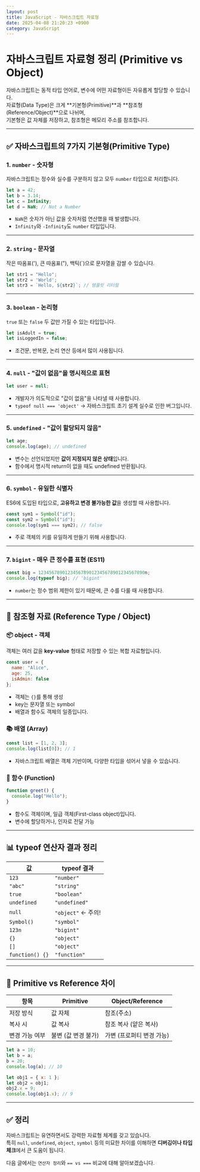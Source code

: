 ```yaml
---
layout: post
title: JavaScript - 자바스크립트 자료형
date: 2025-04-08 21:20:23 +0900
category: JavaScript
---
```

# 자바스크립트 자료형 정리 (Primitive vs Object)

자바스크립트는 동적 타입 언어로, 변수에 어떤 자료형이든 자유롭게 할당할 수 있습니다.  
자료형(Data Type)은 크게 **기본형(Primitive)**과 **참조형(Reference/Object)**으로 나뉘며,  
기본형은 값 자체를 저장하고, 참조형은 메모리 주소를 참조합니다.

---

## ✅ 자바스크립트의 7가지 기본형(Primitive Type)

### 1. `number` - 숫자형

자바스크립트는 정수와 실수를 구분하지 않고 모두 `number` 타입으로 처리합니다.

```js
let a = 42;
let b = 3.14;
let c = Infinity;
let d = NaN; // Not a Number
```

- `NaN`은 숫자가 아닌 값을 숫자처럼 연산했을 때 발생합니다.
- `Infinity`와 `-Infinity`도 `number` 타입입니다.

---

### 2. `string` - 문자열

작은 따옴표('), 큰 따옴표("), 백틱(`)으로 문자열을 감쌀 수 있습니다.

```js
let str1 = "Hello";
let str2 = 'World';
let str3 = `Hello, ${str2}`; // 템플릿 리터럴
```

---

### 3. `boolean` - 논리형

`true` 또는 `false` 두 값만 가질 수 있는 타입입니다.

```js
let isAdult = true;
let isLoggedIn = false;
```

- 조건문, 반복문, 논리 연산 등에서 많이 사용됩니다.

---

### 4. `null` - "값이 없음"을 명시적으로 표현

```js
let user = null;
```

- 개발자가 의도적으로 "값이 없음"을 나타낼 때 사용합니다.
- `typeof null === 'object'` → 자바스크립트 초기 설계 실수로 인한 버그입니다.

---

### 5. `undefined` - "값이 할당되지 않음"

```js
let age;
console.log(age); // undefined
```

- 변수는 선언되었지만 **값이 지정되지 않은 상태**입니다.
- 함수에서 명시적 return이 없을 때도 undefined 반환됩니다.

---

### 6. `symbol` - 유일한 식별자

ES6에 도입된 타입으로, **고유하고 변경 불가능한 값**을 생성할 때 사용합니다.

```js
const sym1 = Symbol("id");
const sym2 = Symbol("id");
console.log(sym1 === sym2); // false
```

- 주로 객체의 키를 유일하게 만들기 위해 사용합니다.

---

### 7. `bigint` - 매우 큰 정수를 표현 (ES11)

```js
const big = 1234567890123456789012345678901234567890n;
console.log(typeof big); // 'bigint'
```

- `number`는 정수 범위 제한이 있기 때문에, 큰 수를 다룰 때 사용합니다.

---

## 🧳 참조형 자료 (Reference Type / Object)

### 📦 object - 객체

객체는 여러 값을 **key-value** 형태로 저장할 수 있는 복합 자료형입니다.

```js
const user = {
  name: "Alice",
  age: 25,
  isAdmin: false
};
```

- 객체는 `{}`를 통해 생성
- key는 문자열 또는 symbol
- 배열과 함수도 객체의 일종입니다.

### 📚 배열 (Array)

```js
const list = [1, 2, 3];
console.log(list[0]); // 1
```

- 자바스크립트 배열은 객체 기반이며, 다양한 타입을 섞어서 넣을 수 있습니다.

### 🔧 함수 (Function)

```js
function greet() {
  console.log("Hello");
}
```

- 함수도 객체이며, 일급 객체(First-class object)입니다.
- 변수에 할당하거나, 인자로 전달 가능

---

## 📊 typeof 연산자 결과 정리

| 값               | typeof 결과      |
|------------------|------------------|
| `123`            | `"number"`       |
| `"abc"`          | `"string"`       |
| `true`           | `"boolean"`      |
| `undefined`      | `"undefined"`    |
| `null`           | `"object"` ← 주의! |
| `Symbol()`       | `"symbol"`       |
| `123n`           | `"bigint"`       |
| `{}`             | `"object"`       |
| `[]`             | `"object"`       |
| `function() {}`  | `"function"`     |

---

## 🧠 Primitive vs Reference 차이

| 항목           | Primitive                  | Object/Reference           |
|----------------|-----------------------------|----------------------------|
| 저장 방식      | 값 자체                    | 참조(주소)                |
| 복사 시        | 값 복사                    | 참조 복사 (얕은 복사)     |
| 변경 가능 여부 | 불변 (값 변경 불가)         | 가변 (프로퍼티 변경 가능) |

```js
let a = 10;
let b = a;
b = 20;
console.log(a); // 10

let obj1 = { x: 1 };
let obj2 = obj1;
obj2.x = 9;
console.log(obj1.x); // 9
```

---

## ✅ 정리

자바스크립트는 유연하면서도 강력한 자료형 체계를 갖고 있습니다.  
특히 `null`, `undefined`, `object`, `symbol` 등의 미묘한 차이를 이해하면 **디버깅이나 타입 체크**에서 큰 도움이 됩니다.

다음 글에서는 `연산자 정리`와 `== vs ===` 비교에 대해 알아보겠습니다.